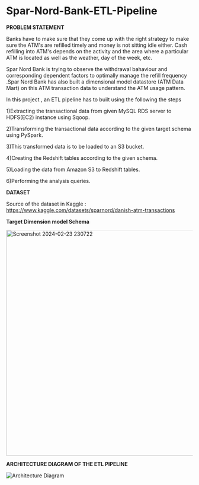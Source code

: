 # Spar-Nord-Bank-ETL-Pipeline
**PROBLEM STATEMENT**

Banks have to make sure that they come up with the right strategy to make sure the ATM's are refilled timely and money is not sitting idle either. Cash refilling into ATM's  depends on the activity and the area where a particular ATM is located as well as the weather, day of the week, etc.

Spar Nord Bank is trying to observe the withdrawal bahaviour  and corresponding dependent factors to optimally manage the refill frequency .Spar Nord Bank has also built a dimensional model datastore (ATM Data Mart) on this ATM transaction data to understand the ATM usage pattern.


In this project , an ETL pipeline has to built using the following the steps

1)Extracting the transactional data from given MySQL RDS server to HDFS(EC2) instance using Sqoop.

2)Transforming the transactional data according to the given target schema using PySpark. 

3)This transformed data is to be loaded to an S3 bucket.

4)Creating the Redshift tables according to the given schema.

5)Loading the data from Amazon S3 to Redshift tables.

6)Performing the analysis queries.


**DATASET**

Source of the dataset in Kaggle : https://www.kaggle.com/datasets/sparnord/danish-atm-transactions


**Target Dimension model Schema**


<img width="610" alt="Screenshot 2024-02-23 230722" src="https://github.com/Smr-V/Spar-Nord-Bank-ETL-Pipeline/assets/47864256/bf8b3e18-9faa-4858-a070-b3ea383bf26b">







**ARCHITECTURE DIAGRAM OF THE ETL PIPELINE**





![Architecture Diagram](https://github.com/Smr-V/Spar-Nord-Bank-ETL-Pipeline/assets/47864256/9e0d1a0d-d17e-498a-bcb8-e1a42e68eb2e)

